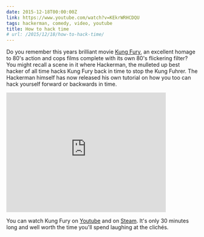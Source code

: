```yaml
---
date: 2015-12-18T00:00:00Z
link: https://www.youtube.com/watch?v=KEkrWRHCDQU
tags: hackerman, comedy, video, youtube
title: How to hack time
# url: /2015/12/18/how-to-hack-time/
---
```


Do you remember this years brilliant movie [Kung Fury](https://www.youtube.com/watch?v=bS5P_LAqiVg), an excellent homage to 80's action and cops films complete with its own 80's flickering filter? You might recall a scene in it where Hackerman, the mulleted up best hacker of all time hacks Kung Fury back in time to stop the Kung Fuhrer. The Hackerman himself has now released his own tutorial on how you too can hack yourself forward or backwards in time.

<div class="video">

<iframe width="420" height="315" src="https://www.youtube.com/embed/KEkrWRHCDQU" frameborder="0" allowfullscreen></iframe>

</div>

You can watch Kung Fury on [Youtube](https://www.youtube.com/watch?v=bS5P_LAqiVg) and on [Steam](http://store.steampowered.com/app/374570/). It's only 30 minutes long and well worth the time you'll spend laughing at the clichés.